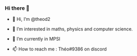 ### Hi there 👋




- 👋 Hi, I’m @theod2

- 👀 I’m interested in maths, physics and computer science.

- 🌱 I’m currently in MPSI

- 📫 How to reach me : Théo#9386 on discord

<!---

theod2/theod2 is a ✨ special ✨ repository because its `README.md` (this file) appears on your GitHub profile.

You can click the Preview link to take a look at your changes.

--->










